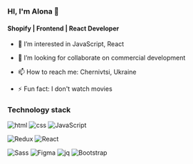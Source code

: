 ### HI, I'm Alona 👋

#### Shopify |  Frontend | React Developer 

- 👀 I’m interested in JavaScript, React
- 💞️ I’m looking for collaborate on commercial development

- 📫 How to reach me:  Chernivtsi, Ukraine

- ⚡ Fun fact: I don't watch movies


### Technology stack

![html](https://img.shields.io/badge/-html-5d82d8?style=for-the-badge&logo=html&logoColor=47C5FB)
![css](https://img.shields.io/badge/-css-5d82d8?style=for-the-badge&logo=css&logoColor=47C5FB)
![JavaScript](https://img.shields.io/badge/-JavaScript-5d82d8?style=for-the-badge&logo=JavaScript&logoColor=ffe201)

![Redux](https://img.shields.io/badge/-Redux-5d82d8?style=for-the-badge&logo=Redux&logoColor=47C5FB)
![React](https://img.shields.io/badge/-React-5d82d8?style=for-the-badge&logo=React&logoColor=47C5FB)

![Sass](https://img.shields.io/badge/-Sass-5d82d8?style=for-the-badge&logo=Sass&logoColor=ffffff)
![Figma](https://img.shields.io/badge/-Figma-5d82d8?style=for-the-badge&logo=Figma&logoColor=ffffff)
![jq](https://img.shields.io/badge/-jQuery-5d82d8?style=for-the-badge&logo=jQuery&logoColor=3227b7)
![Bootstrap](https://img.shields.io/badge/-Bootstrap-5d82d8?style=for-the-badge&logo=Bootstrap&logoColor=3227b7)


